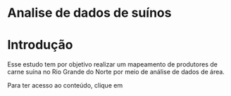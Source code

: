 # Analise de dados de suínos

# Introdução

Esse estudo tem por objetivo realizar um mapeamento de produtores de carne suína no Rio Grande do Norte por meio de análise de dados de área.

Para ter acesso ao conteúdo, clique em 
